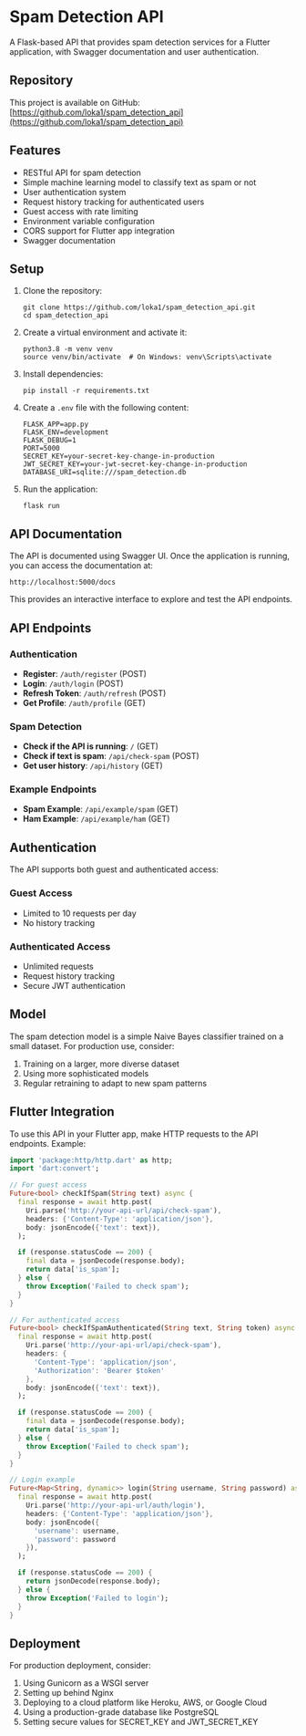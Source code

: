 # Spam Detection API

A Flask-based API that provides spam detection services for a Flutter application, with Swagger documentation and user authentication.

## Repository

This project is available on GitHub: [https://github.com/loka1/spam_detection_api](https://github.com/loka1/spam_detection_api)

## Features

- RESTful API for spam detection
- Simple machine learning model to classify text as spam or not
- User authentication system
- Request history tracking for authenticated users
- Guest access with rate limiting
- Environment variable configuration
- CORS support for Flutter app integration
- Swagger documentation

## Setup

1. Clone the repository:
   ```
   git clone https://github.com/loka1/spam_detection_api.git
   cd spam_detection_api
   ```

2. Create a virtual environment and activate it:
   ```
   python3.8 -m venv venv
   source venv/bin/activate  # On Windows: venv\Scripts\activate
   ```

3. Install dependencies:
   ```
   pip install -r requirements.txt
   ```

4. Create a `.env` file with the following content:
   ```
   FLASK_APP=app.py
   FLASK_ENV=development
   FLASK_DEBUG=1
   PORT=5000
   SECRET_KEY=your-secret-key-change-in-production
   JWT_SECRET_KEY=your-jwt-secret-key-change-in-production
   DATABASE_URI=sqlite:///spam_detection.db
   ```

5. Run the application:
   ```
   flask run
   ```

## API Documentation

The API is documented using Swagger UI. Once the application is running, you can access the documentation at:

```
http://localhost:5000/docs
```

This provides an interactive interface to explore and test the API endpoints.

## API Endpoints

### Authentication

- **Register**: `/auth/register` (POST)
- **Login**: `/auth/login` (POST)
- **Refresh Token**: `/auth/refresh` (POST)
- **Get Profile**: `/auth/profile` (GET)

### Spam Detection

- **Check if the API is running**: `/` (GET)
- **Check if text is spam**: `/api/check-spam` (POST)
- **Get user history**: `/api/history` (GET)

### Example Endpoints
- **Spam Example**: `/api/example/spam` (GET)
- **Ham Example**: `/api/example/ham` (GET)

## Authentication

The API supports both guest and authenticated access:

### Guest Access
- Limited to 10 requests per day
- No history tracking

### Authenticated Access
- Unlimited requests
- Request history tracking
- Secure JWT authentication

## Model

The spam detection model is a simple Naive Bayes classifier trained on a small dataset. For production use, consider:

1. Training on a larger, more diverse dataset
2. Using more sophisticated models
3. Regular retraining to adapt to new spam patterns

## Flutter Integration

To use this API in your Flutter app, make HTTP requests to the API endpoints. Example:

```dart
import 'package:http/http.dart' as http;
import 'dart:convert';

// For guest access
Future<bool> checkIfSpam(String text) async {
  final response = await http.post(
    Uri.parse('http://your-api-url/api/check-spam'),
    headers: {'Content-Type': 'application/json'},
    body: jsonEncode({'text': text}),
  );

  if (response.statusCode == 200) {
    final data = jsonDecode(response.body);
    return data['is_spam'];
  } else {
    throw Exception('Failed to check spam');
  }
}

// For authenticated access
Future<bool> checkIfSpamAuthenticated(String text, String token) async {
  final response = await http.post(
    Uri.parse('http://your-api-url/api/check-spam'),
    headers: {
      'Content-Type': 'application/json',
      'Authorization': 'Bearer $token'
    },
    body: jsonEncode({'text': text}),
  );

  if (response.statusCode == 200) {
    final data = jsonDecode(response.body);
    return data['is_spam'];
  } else {
    throw Exception('Failed to check spam');
  }
}

// Login example
Future<Map<String, dynamic>> login(String username, String password) async {
  final response = await http.post(
    Uri.parse('http://your-api-url/auth/login'),
    headers: {'Content-Type': 'application/json'},
    body: jsonEncode({
      'username': username,
      'password': password
    }),
  );

  if (response.statusCode == 200) {
    return jsonDecode(response.body);
  } else {
    throw Exception('Failed to login');
  }
}
```

## Deployment

For production deployment, consider:

1. Using Gunicorn as a WSGI server
2. Setting up behind Nginx
3. Deploying to a cloud platform like Heroku, AWS, or Google Cloud
4. Using a production-grade database like PostgreSQL
5. Setting secure values for SECRET_KEY and JWT_SECRET_KEY 